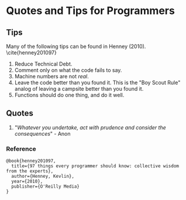 # Quotes and Tips for Programmers


## Tips

Many of the following tips can be found in Henney (2010). \cite{henney201097}

1. Reduce Technical Debt.
2. Comment only on what the code fails to say.
3. Machine numbers are not _real_.
4. Leave the code better than you found it.  This is the "Boy Scout Rule" analog of leaving  a campsite better than you found it.
5. Functions should do one thing, and do it well.

## Quotes

1. "_Whatever you undertake, act with prudence and consider the consequences_" - Anon


### Reference 

```
@book{henney201097,
  title={97 things every programmer should know: collective wisdom from the experts},
  author={Henney, Kevlin},
  year={2010},
  publisher={O'Reilly Media}
}
```

